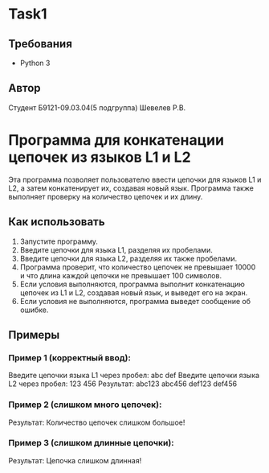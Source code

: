 # Task1

## Требования

- Python 3

## Автор

Студент Б9121-09.03.04(5 подгруппа) Шевелев Р.В. 

# Программа для конкатенации цепочек из языков L1 и L2
Эта программа позволяет пользователю ввести цепочки для языков L1 и L2, а затем конкатенирует их, создавая новый язык. Программа также выполняет проверку на количество цепочек и их длину.
## Как использовать
1. Запустите программу.
2. Введите цепочки для языка L1, разделяя их пробелами.
3. Введите цепочки для языка L2, разделяя их также пробелами.
4. Программа проверит, что количество цепочек не превышает 10000 и что длина каждой цепочки не превышает 100 символов.
5. Если условия выполняются, программа выполнит конкатенацию цепочек из L1 и L2, создавая новый язык, и выведет его на экран.
6. Если условия не выполняются, программа выведет сообщение об ошибке.
## Примеры

### Пример 1 (корректный ввод):

Введите цепочки языка L1 через пробел: abc def
Введите цепочки языка L2 через пробел: 123 456
Результат: abc123 abc456 def123 def456

### Пример 2 (слишком много цепочек):

Результат: Количество цепочек слишком большое!

### Пример 3 (слишком длинные цепочки):

Результат: Цепочка слишком длинная!


